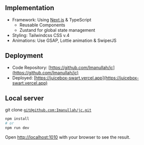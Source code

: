 
## Implementation
- Framework: Using [Next.js](https://nextjs.org) & TypeScript
  - Reusable Components
  - Zustand for global state management
- Styling: Tailwindcss CSS v.4
- Animations: Use GSAP, Lottie animation & SwiperJS

## Deployment
- Code Repository: [https://github.com/Imanullah/jc](https://github.com/Imanullah/jc)
- Deployed: [https://juicebox-swart.vercel.app](https://juicebox-swart.vercel.app)

## Local server
git clone [`git@github.com:Imanullah/jc.git`](https://github.com/Imanullah/jc)

```bash
npm install
# or
npm run dev

```

Open [http://localhost:1010](http://localhost:1010) with your browser to see the result.